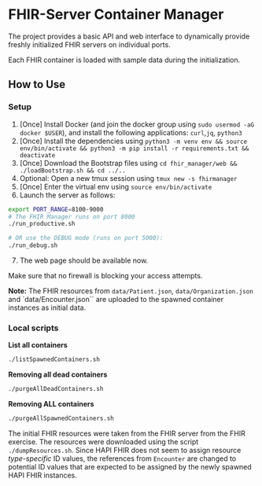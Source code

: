# FHIR-Server Container Manager

The project provides a basic API and web interface to dynamically provide freshly initialized FHIR servers on individual ports.

Each FHIR container is loaded with sample data during the initialization.

## How to Use

### Setup
1. [Once] Install Docker (and join the docker group using `sudo usermod -aG docker $USER`), and install the following applications: `curl`,`jq`, `python3`
2. [Once] Install the dependencies using `python3 -m venv env && source env/bin/activate && python3 -m pip install -r requirements.txt && deactivate`
3. [Once] Download the Bootstrap files using `cd fhir_manager/web && ./loadBootstrap.sh && cd ../..`
4. Optional: Open a new tmux session using `tmux new -s fhirmanager`
5. [Once] Enter the virtual env using `source env/bin/activate`
6. Launch the server as follows:
```bash
export PORT_RANGE=8100-9000
# The FHIR Manager runs on port 8000
./run_productive.sh

# OR use the DEBUG mode (runs on port 5000):
./run_debug.sh
```
7. The web page should be available now.

Make sure that no firewall is blocking your access attempts.

**Note:** The FHIR resources from `data/Patient.json`, `data/Organization.json` and `data/Encounter.json`` are uploaded to the spawned container instances as initial data.

### Local scripts

**List all containers**
```bash
./listSpawnedContainers.sh
```

**Removing all dead containers**
```bash
./purgeAllDeadContainers.sh
```

**Removing ALL containers**
```bash
./purgeAllSpawnedContainers.sh
```

The initial FHIR resources were taken from the FHIR server from the FHIR exercise. The resources were downloaded using the script `./dumpResources.sh`.
Since HAPI FHIR does not seem to assign resource *type-specific* ID values, the references from `Encounter` are changed to potential ID values that are expected to be assigned by the newly spawned HAPI FHIR instances.

